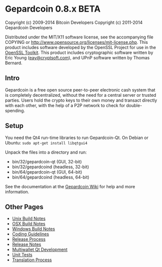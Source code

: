 Gepardcoin 0.8.x BETA
====================

Copyright (c) 2009-2014 Bitcoin Developers
Copyright (c) 2011-2014 Gepardcoin Developers

Distributed under the MIT/X11 software license, see the accompanying
file COPYING or http://www.opensource.org/licenses/mit-license.php.
This product includes software developed by the OpenSSL Project for use in the [OpenSSL Toolkit](http://www.openssl.org/). This product includes
cryptographic software written by Eric Young ([eay@cryptsoft.com](mailto:eay@cryptsoft.com)), and UPnP software written by Thomas Bernard.


Intro
---------------------
Gepardcoin is a free open source peer-to-peer electronic cash system that is
completely decentralized, without the need for a central server or trusted
parties.  Users hold the crypto keys to their own money and transact directly
with each other, with the help of a P2P network to check for double-spending.


Setup
---------------------
You need the Qt4 run-time libraries to run Gepardcoin-Qt. On Debian or Ubuntu:
	`sudo apt-get install libqtgui4`

Unpack the files into a directory and run:

- bin/32/gepardcoin-qt (GUI, 32-bit)
- bin/32/gepardcoind (headless, 32-bit)
- bin/64/gepardcoin-qt (GUI, 64-bit)
- bin/64/gepardcoind (headless, 64-bit)

See the documentation at the [Gepardcoin Wiki](http://gepardcoin.info)
for help and more information.


Other Pages
---------------------
- [Unix Build Notes](build-unix.md)
- [OSX Build Notes](build-osx.md)
- [Windows Build Notes](build-msw.md)
- [Coding Guidelines](coding.md)
- [Release Process](release-process.md)
- [Release Notes](release-notes.md)
- [Multiwallet Qt Development](multiwallet-qt.md)
- [Unit Tests](unit-tests.md)
- [Translation Process](translation_process.md)

